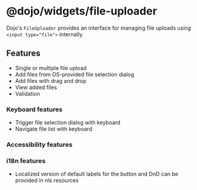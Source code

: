 # @dojo/widgets/file-uploader

Dojo's `FileUploader` provides an interface for managing file uploads using `<input type="file">` internally.

## Features

- Single or multiple file upload
- Add files from OS-provided file selection dialog
- Add files with drag and drop
- View added files
- Validation

### Keyboard features

- Trigger file selection dialog with keyboard
- Navigate file list with keyboard

### Accessibility features

### i18n features

- Localized version of default labels for the button and DnD can be provided in nls resources
